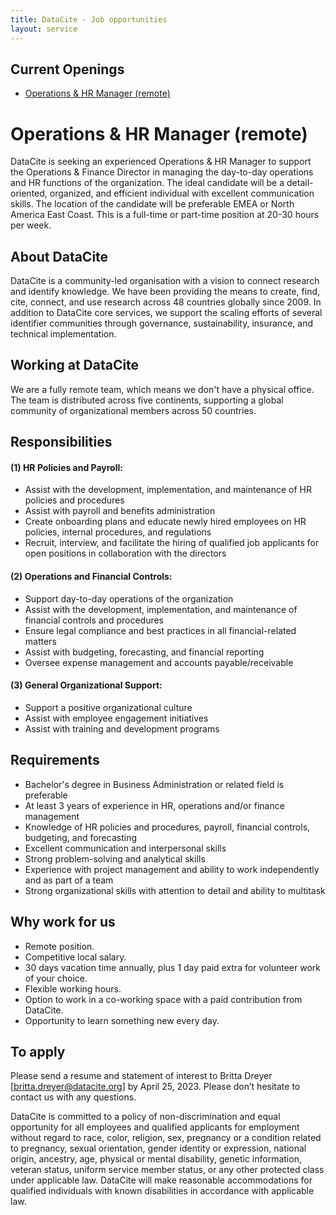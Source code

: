 ```yaml
---
title: DataCite - Job opportunities
layout: service
---
```

## Current Openings

- [Operations & HR Manager (remote)](#head1)

# <a name="head1">Operations & HR Manager (remote)</a>

DataCite is seeking an experienced Operations & HR Manager to support the Operations & Finance Director in managing the day-to-day operations and HR functions of the organization. The ideal candidate will be a detail-oriented, organized, and efficient individual with excellent communication skills. The location of the candidate will be preferable EMEA or North America East Coast. This is a full-time or part-time position at 20-30 hours per week.


About DataCite
---
DataCite is a community-led organisation with a vision to connect research and identify knowledge.  We have been providing the means to create, find, cite, connect, and use research across 48 countries globally since 2009.  In addition to DataCite core services, we support the scaling efforts of  several identifier communities through governance, sustainability, insurance, and technical implementation. 


Working at DataCite
---
We are a fully remote team, which means we don't have a physical office. The team is distributed across five continents, supporting a global community of organizational members across 50 countries. 


Responsibilities
---

#### (1) HR Policies and Payroll:
* Assist with the development, implementation, and maintenance of HR policies and procedures
* Assist with payroll and benefits administration
* Create onboarding plans and educate newly hired employees on HR policies, internal procedures, and regulations
* Recruit, interview, and facilitate the hiring of qualified job applicants for open positions in collaboration with the directors

#### (2) Operations and Financial Controls:
* Support day-to-day operations of the organization
* Assist with the development, implementation, and maintenance of financial controls and procedures
* Ensure legal compliance and best practices in all financial-related matters
* Assist with budgeting, forecasting, and financial reporting
* Oversee expense management and accounts payable/receivable

#### (3) General Organizational Support:
* Support a positive organizational culture
* Assist with employee engagement initiatives
* Assist with training and development programs



Requirements
---
* Bachelor's degree in Business Administration or related field is preferable
* At least 3 years of experience in HR, operations and/or finance management
* Knowledge of HR policies and procedures, payroll, financial controls, budgeting, and forecasting
* Excellent communication and interpersonal skills
* Strong problem-solving and analytical skills
* Experience with project management and ability to work independently and as part of a team
* Strong organizational skills with attention to detail and ability to multitask


Why work for us
---
* Remote position.
* Competitive local salary.
* 30 days vacation time annually, plus 1 day paid extra for volunteer work of your choice.
* Flexible working hours.
* Option to work in a co-working space with a paid contribution from DataCite.
* Opportunity to learn something new every day.


To apply
---
Please send a resume and statement of interest to Britta Dreyer [<britta.dreyer@datacite.org>] by April 25, 2023. Please don’t hesitate to contact us with any questions.

DataCite is committed to a policy of non-discrimination and equal opportunity for all employees and qualified applicants for employment without regard to race, color, religion, sex, pregnancy or a condition related to pregnancy, sexual orientation, gender identity or expression, national origin, ancestry, age, physical or mental disability, genetic information, veteran status, uniform service member status, or any other protected class under applicable law. DataCite will make reasonable accommodations for qualified individuals with known disabilities in accordance with applicable law.
